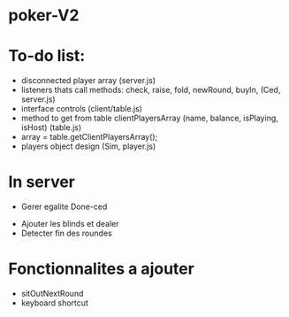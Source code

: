 # poker-V2

# To-do list:
- disconnected player array (server.js)
- listeners thats call methods: check, raise, fold, newRound, buyIn, (Ced, server.js)
- interface controls (client/table.js)
- method to get from table clientPlayersArray (name, balance, isPlaying, isHost) (table.js)
- array = table.getClientPlayersArray();
- players object design (Sim, player.js)

# In server
 * Gerer egalite Done-ced
 - Ajouter les blinds et dealer
 - Detecter fin des roundes

# Fonctionnalites a ajouter
- sitOutNextRound
- keyboard shortcut

